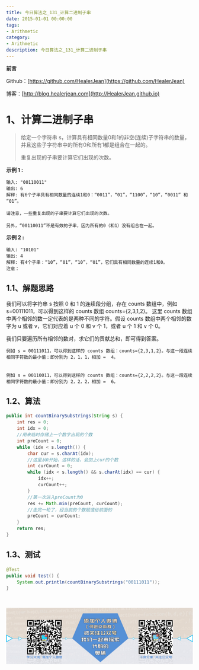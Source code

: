 ```yaml
---
title: 今日算法之_131_计算二进制子串
date: 2015-01-01 00:00:00
tags: 
- Arithmetic
category: 
- Arithmetic
description: 今日算法之_131_计算二进制子串
---
```


**前言**     

 Github：[https://github.com/HealerJean](https://github.com/HealerJean)         

 博客：[http://blog.healerjean.com](http://HealerJean.github.io)          



# 1、计算二进制子串
> 给定一个字符串 s，计算具有相同数量0和1的非空(连续)子字符串的数量，并且这些子字符串中的所有0和所有1都是组合在一起的。   
>
> 重复出现的子串要计算它们出现的次数。



**示例 1 :**

```
输入: "00110011"
输出: 6
解释: 有6个子串具有相同数量的连续1和0：“0011”，“01”，“1100”，“10”，“0011” 和 “01”。

请注意，一些重复出现的子串要计算它们出现的次数。

另外，“00110011”不是有效的子串，因为所有的0（和1）没有组合在一起。
```

**示例 2 :**

```
输入: "10101"
输出: 4
解释: 有4个子串：“10”，“01”，“10”，“01”，它们具有相同数量的连续1和0。
注意：
```

## 1.1、解题思路 

 我们可以将字符串 s 按照 0 和 1 的连续段分组，存在 counts 数组中，例如 s=00111011，可以得到这样的 counts 数组  counts={2,3,1,2}。 这里 counts 数组中两个相邻的数一定代表的是两种不同的字符。假设 counts 数组中两个相邻的数字为 u 或者 v，它们对应着 u 个 0 和 v 个 1，或者 u 个 1 和 v 个 0。      

 我们只要遍历所有相邻的数对，求它们的贡献总和，即可得到答案。

```
例如 s = 00111011，可以得到这样的 counts 数组：counts={2,3,1,2}。与这一段连续相同字符数的最小值：即分别为 2，1，1，相加 =  4。


例如 s = 00110011，可以得到这样的 counts 数组：counts={2,2,2,2}。与这一段连续相同字符数的最小值：即分别为 2，2，2，相加 =  6。
```

## 1.2、算法

```java
public int countBinarySubstrings(String s) {
    int res = 0;
    int idx = 0;
    //用来临时存储上一个数字出现的个数
    int preCount = 0;
    while (idx < s.length()) {
        char cur = s.charAt(idx);
        //这里从0开始，这样的话，会加上cur的个数
        int curCount = 0;
        while (idx < s.length() && s.charAt(idx) == cur) {
            idx++;
            curCount++;
        }
        //第一次进入preCount为0
        res += Math.min(preCount, curCount);
        //走完一轮了，经当前的个数赋值给前面的
        preCount = curCount;
    }
    return res;
}
```




## 1.3、测试 

```java
@Test
public void test() {
    System.out.println(countBinarySubstrings("00111011"));
}
```



​          

![ContactAuthor](https://raw.githubusercontent.com/HealerJean/HealerJean.github.io/master/assets/img/artical_bottom.jpg)



<link rel="stylesheet" href="https://unpkg.com/gitalk/dist/gitalk.css">

<script src="https://unpkg.com/gitalk@latest/dist/gitalk.min.js"></script> 
<div id="gitalk-container"></div>    
 <script type="text/javascript">
    var gitalk = new Gitalk({
		clientID: `1d164cd85549874d0e3a`,
		clientSecret: `527c3d223d1e6608953e835b547061037d140355`,
		repo: `HealerJean.github.io`,
		owner: 'HealerJean',
		admin: ['HealerJean'],
		id: 'S1mqguEfVhwX65rL',
    });
    gitalk.render('gitalk-container');
</script> 


